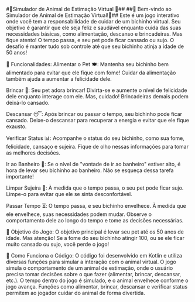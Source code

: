  #🐧Simulador de Animal de Estimação Virtual 🐧##
##🌟 Bem-vindo ao Simulador de Animal de Estimação Virtual!🦋##
Este é um jogo interativo onde você tem a responsabilidade de cuidar de um bichinho virtual. Seu objetivo é garantir que ele seja feliz e saudável enquanto cuida das suas necessidades básicas, como alimentação, descanso e brincadeiras. Mas fique atento! O tempo passa, e seu pet pode ficar cansado ou sujo. O desafio é manter tudo sob controle até que seu bichinho atinja a idade de 50 anos!

🌟 Funcionalidades:
Alimentar o Pet 🍽️: Mantenha seu bichinho bem alimentado para evitar que ele fique com fome! Cuidar da alimentação também ajuda a aumentar a felicidade dele.

Brincar 🎉: Seu pet adora brincar! Divirta-se e aumente o nível de felicidade dele enquanto interage com ele. Mas, cuidado! Brincadeiras demais podem deixá-lo cansado.

Descansar 😴: Após brincar ou passar o tempo, seu bichinho pode ficar cansado. Deixe-o descansar para recuperar a energia e evitar que ele fique exausto.

Verificar Status 📊: Acompanhe o status do seu bichinho, como sua fome, felicidade, cansaço e sujeira. Fique de olho nessas informações para tomar as melhores decisões.

Ir ao Banheiro 🚻: Se o nível de "vontade de ir ao banheiro" estiver alto, é hora de levar seu bichinho ao banheiro. Não se esqueça dessa tarefa importante!

Limpar Sujeira 🧼: À medida que o tempo passa, o seu pet pode ficar sujo. Limpe-o para evitar que ele se sinta desconfortável.

Passar Tempo ⏳: O tempo passa, e seu bichinho envelhece. À medida que ele envelhece, suas necessidades podem mudar. Observe o comportamento dele ao longo do tempo e tome as decisões necessárias.

🎯 Objetivo do Jogo:
O objetivo principal é levar seu pet até os 50 anos de idade. Mas atenção! Se a fome do seu bichinho atingir 100, ou se ele ficar muito cansado ou sujo, você perde o jogo!

🧩 Como Funciona o Código:
O código foi desenvolvido em Kotlin e utiliza diversas funções para simular a interação com o animal virtual.
O jogo simula o comportamento de um animal de estimação, onde o usuário precisa tomar decisões sobre o que fazer (alimentar, brincar, descansar, etc.).
O tempo dentro do jogo é simulado, e o animal envelhece conforme o jogo avança.
Funções como alimentar, brincar, descansar e verificar status permitem ao jogador cuidar do animal de forma divertida.

